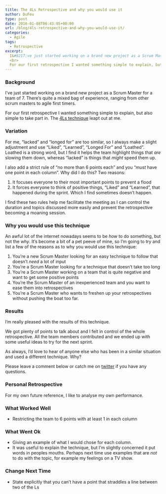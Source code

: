 ```yaml
---
title: The 4Ls Retrospective and why you would use it
author: DuFeu
type: post
date: 2016-01-08T06:43:05+00:00
url: /blog/4ls-retrospective-and-why-you-would-use-it/
categories:
  - Agile
tags:
  - Retrospective
excerpt:
  I&#8217;ve just started working on a brand new project as a Scrum Master for a team of 7. There&#8217;s quite a mixed bag of experience,   ranging from other scrum masters to agile first timers.
  <br>
  For our first retrospective I wanted something simple to explain, but also simple to take part in. The <a href="http://www.funretrospectives.com/the-4-ls-liked-learned-lacked-longed-for/">4Ls technique</a> leapt out at me.
---
```


### Background

I&#8217;ve just started working on a brand new project as a Scrum Master for a team of 7. There&#8217;s quite a mixed bag of experience, ranging from other scrum masters to agile first timers.

For our first retrospective I wanted something simple to explain, but also simple to take part in. The [4Ls technique][1] leapt out at me.

### Variation

For me, &#8220;lacked&#8221; and &#8220;longed for&#8221; are too similar, so I always make a slight adjustment and use &#8220;Liked&#8221;, &#8220;Learned&#8221;, &#8220;Longed For&#8221; and &#8220;Loathed&#8221;. Loathed is a strong word, but I find it helps the team highlight things that _are_ slowing them down, whereas &#8220;lacked&#8221; is things that _might_ speed them up.

I also add a strict rule of &#8220;no more than 6 points each&#8221; and you &#8220;_must_ have one point in each column&#8221;. Why did I do this? Two reasons:

1. It focuses everyone to their most important points to prevent a flood
2. It forces everyone to think of positive things, &#8220;Liked&#8221; and &#8220;Learned&#8221;, that happened during the sprint. Which I find sometimes doesn&#8217;t happen.

I find these two rules help me facilitate the meeting as I can control the duration and topics discussed more easily and prevent the retrospective becoming a moaning session.

### Why you would use this technique

An awful lot of the internet nowadays seems to be _how_ to do something, but not the _why_. It&#8217;s become a bit of a pet peeve of mine, so I&#8217;m going to try and list a few of the reasons as to why you would use this technique:

1. You&#8217;re a new Scrum Master looking for an easy technique to follow that doesn&#8217;t _need_ a lot of input
2. You&#8217;re a Scrum Master looking for a technique that doesn&#8217;t take too long
3. You&#8217;re a Scrum Master working on a team that is quite negative and want to get some positive points
4. You&#8217;re the Scrum Master of an inexperienced team and you want to ease them into retrospectives
5. You&#8217;re a Scrum Master who wants to freshen up your retrospectives without pushing the boat too far.

### Results

I&#8217;m really pleased with the results of this technique.

We got plenty of points to talk about and I felt in control of the whole retrospective. All the team members contributed and we ended up with some useful ideas to try for the next sprint.

As always, I&#8217;d love to hear of anyone else who has been in a similar situation and used a different technique. Why?

Please leave a comment below or catch me on [twitter][2] if you have any questions.

### Personal Retrospective

For my own future reference, I like to analyse my own performance.

### What Worked Well

- Restricting the team to 6 points with at least 1 in each column

### What Went Ok

- Giving an example of what I would chose for each column.
- It was useful to explain the technique, but I&#8217;m slightly concerned it put words in peoples mouths. Perhaps next time use examples that are _not_ to do with the topic, for example my feelings on a TV show.

### Change Next Time

- State explicitly that you can&#8217;t have a point that straddles a line between two of the Ls

[1]: http://www.funretrospectives.com/the-4-ls-liked-learned-lacked-longed-for/
[2]: https://www.twitter.com/mattdufeu
